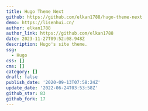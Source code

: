 ```yaml
---
title: Hugo Theme Next
github: https://github.com/elkan1788/hugo-theme-next
demo: https://lisenhui.cn/
author: elkan1788
author_link: https://github.com/elkan1788
date: 2023-11-27T09:52:08.948Z
description: Hugo's site theme.
ssg:
  - Hugo
css: []
cms: []
category: []
draft: false
publish_date: '2020-09-13T07:58:24Z'
update_date: '2022-06-24T03:53:58Z'
github_star: 83
github_fork: 17
---
```

